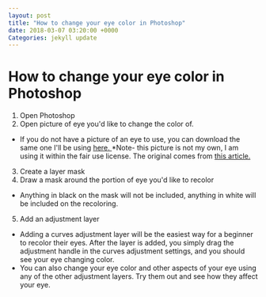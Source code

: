 ```yaml
---
layout: post
title: "How to change your eye color in Photoshop"
date: 2018-03-07 03:20:00 +0000
Categories: jekyll update
---
```


How to change your eye color in Photoshop
=========================================

1. Open Photoshop
2. Open picture of eye you'd like to change the color of.
* If you do not have a picture of an eye to use, you can download the same one I'll be using <a href="/Images/eyeToRecolor.jpg" download="EyePicture">here. </a> 
        *Note- this picture is not my own, I am using it within the fair use license. The original comes from <a href="https://www.rdmag.com/article/2017/02/new-research-shows-zika-can-damage-eyes" target="_blank">this article.</a>
3. Create a layer mask
4. Draw a mask around the portion of eye you'd like to recolor
* Anything in black on the mask will not be included, anything in white will be included on the recoloring.
5. Add an adjustment layer
* Adding a curves adjustment layer will be the easiest way for a beginner to recolor their eyes. After the layer is added, you simply drag the adjustment handle in the curves adjustment settings, and you should see your eye changing color.
* You can also change your eye color and other aspects of your eye using any of the other adjustment layers. Try them out and see how they affect your eye.
